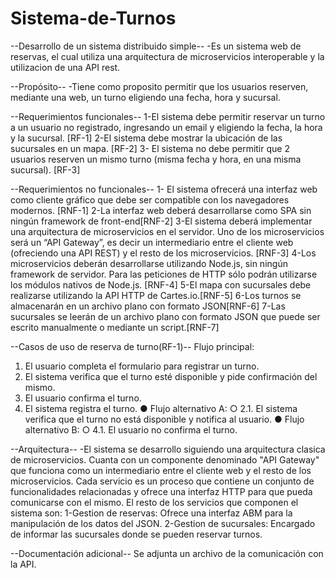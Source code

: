# Sistema-de-Turnos

--Desarrollo de un sistema distribuido simple--
-Es un sistema web de reservas, el cual utiliza una arquitectura de microservicios interoperable y la utilizacion de una API rest.

--Propósito--
-Tiene como proposito permitir que los usuarios reserven, mediante una web, un turno eligiendo una fecha, hora y sucursal.

--Requerimientos funcionales--
1-El sistema debe permitir reservar un turno a un usuario no registrado, ingresando un
email y eligiendo la fecha, la hora y la sucursal. [RF-1]
2-El sistema debe mostrar la ubicación de las sucursales en un mapa. [RF-2]
3- El sistema no debe permitir que 2 usuarios reserven un mismo turno (misma fecha y
hora, en una misma sucursal). [RF-3]

--Requerimientos no funcionales--
1- El sistema ofrecerá una interfaz web como cliente gráfico que debe ser compatible
con los navegadores modernos. [RNF-1]
2-La interfaz web deberá desarrollarse como SPA sin ningún framework de front-end[RNF-2]
3-El sistema deberá implementar una arquitectura de microservicios en el servidor. Uno de los microservicios será un “API Gateway”, es
decir un intermediario entre el cliente web (ofreciendo una API REST) y el resto de los microservicios. [RNF-3]
4-Los microservicios deberán desarrollarse utilizando Node.js, sin ningún framework de servidor. Para las peticiones de HTTP sólo podrán
utilizarse los módulos nativos de Node.js. [RNF-4]
5-El mapa con sucursales debe realizarse utilizando la API HTTP de Cartes.io.[RNF-5]
6-Los turnos se almacenarán en un archivo plano con formato JSON[RNF-6]
7-Las sucursales se leerán de un archivo plano con formato JSON que puede ser escrito manualmente o mediante un script.[RNF-7]

--Casos de uso de reserva de turno(RF-1)--
 Flujo principal:
1. El usuario completa el formulario para registrar un turno.
2. El sistema verifica que el turno esté disponible y pide confirmación del
mismo.
3. El usuario confirma el turno.
4. El sistema registra el turno.
● Flujo alternativo A:
○ 2.1. El sistema verifica que el turno no está disponible y notifica al usuario.
● Flujo alternativo B:
○ 4.1. El usuario no confirma el turno.

--Arquitectura--
-El sistema se desarrollo siguiendo una arquitectura clasica de microservicios. Cuanta con un componente denominado "API Gateway" que funciona como un intermediario entre el cliente web y el resto de los microservicios. Cada servicio es un proceso que contiene un conjunto de funcionalidades relacionadas y ofrece una interfaz HTTP para que pueda comunicarse con el mismo.
El resto de los servicios que componen el sistema son:
1-Gestion de reservas: Ofrece una interfaz ABM para la manipulación de los datos del
JSON.
2-Gestion de sucursales: Encargado de informar las sucursales donde se pueden reservar turnos.

--Documentación adicional--
Se adjunta un archivo de la comunicación con la API.

